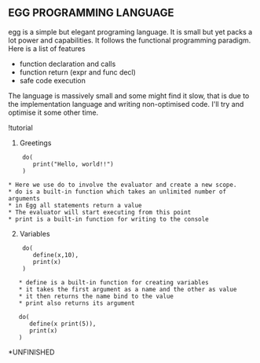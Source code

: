 ## EGG PROGRAMMING LANGUAGE 

egg is a simple but elegant programing language. It is small but yet packs a lot power and capabilities. It follows the functional programming paradigm. 
Here is a list of features

   * function declaration and calls
   * function return (expr and func decl)
   * safe code execution

The language is massively small and some might find it slow, that is due to the implementation language and writing non-optimised code.
I'll try and optimise it some other time.

!tutorial

1. Greetings
```
    do(
       print("Hello, world!!")
    )
```
    * Here we use do to involve the evaluator and create a new scope.
    * do is a built-in function which takes an unlimited number of arguments
    * in Egg all statements return a value
    * The evaluator will start executing from this point
    * print is a built-in function for writing to the console

2. Variables

```
    do(
       define(x,10),
       print(x)
    )

```
```
   * define is a built-in function for creating variables
   * it takes the first argument as a name and the other as value
   * it then returns the name bind to the value 
   * print also returns its argument 
 ```

```
   do(
      define(x print(5)),
      print(x)
   )
```

   
*UNFINISHED




